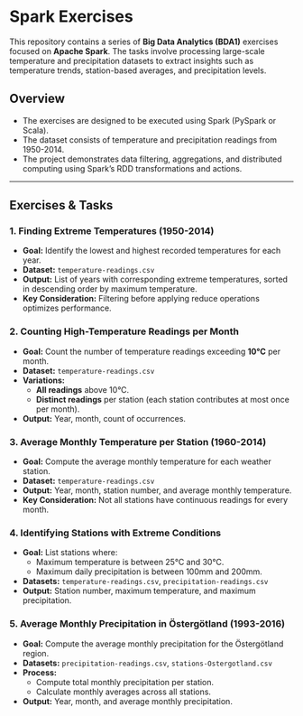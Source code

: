 # Spark Exercises

This repository contains a series of **Big Data Analytics (BDA1)** exercises focused on **Apache Spark**. The tasks involve processing large-scale temperature and precipitation datasets to extract insights such as temperature trends, station-based averages, and precipitation levels.

## Overview

- The exercises are designed to be executed using Spark (PySpark or Scala).
- The dataset consists of temperature and precipitation readings from 1950-2014.
- The project demonstrates data filtering, aggregations, and distributed computing using Spark’s RDD transformations and actions.

---

## **Exercises & Tasks**

### 1. Finding Extreme Temperatures (1950-2014)
- **Goal:** Identify the lowest and highest recorded temperatures for each year.
- **Dataset:** `temperature-readings.csv`
- **Output:** List of years with corresponding extreme temperatures, sorted in descending order by maximum temperature.
- **Key Consideration:** Filtering before applying reduce operations optimizes performance.

### 2. Counting High-Temperature Readings per Month
- **Goal:** Count the number of temperature readings exceeding **10°C** per month.
- **Dataset:** `temperature-readings.csv`
- **Variations:**
  - **All readings** above 10°C.
  - **Distinct readings** per station (each station contributes at most once per month).
- **Output:** Year, month, count of occurrences.

### 3. Average Monthly Temperature per Station (1960-2014)
- **Goal:** Compute the average monthly temperature for each weather station.
- **Dataset:** `temperature-readings.csv`
- **Output:** Year, month, station number, and average monthly temperature.
- **Key Consideration:** Not all stations have continuous readings for every month.

### 4. Identifying Stations with Extreme Conditions
- **Goal:** List stations where:
  - Maximum temperature is between 25°C and 30°C.
  - Maximum daily precipitation is between 100mm and 200mm.
- **Datasets:** `temperature-readings.csv`, `precipitation-readings.csv`
- **Output:** Station number, maximum temperature, and maximum precipitation.

### 5. Average Monthly Precipitation in Östergötland (1993-2016)
- **Goal:** Compute the average monthly precipitation for the Östergötland region.
- **Datasets:** `precipitation-readings.csv`, `stations-Ostergotland.csv`
- **Process:**
  - Compute total monthly precipitation per station.
  - Calculate monthly averages across all stations.
- **Output:** Year, month, and average monthly precipitation.

